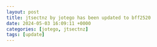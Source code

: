 ```yaml
---
layout: post
title: jtsectnz by jotego has been updated to bff2520
date: 2024-05-03 16:09:11 +0000
categories: [jotego, jtsectnz]
tags: [update]
---
```


